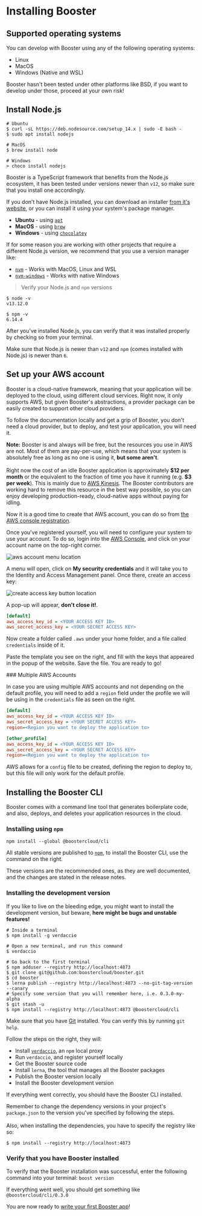 # Installing Booster

## Supported operating systems

You can develop with Booster using any of the following operating systems:

* Linux
* MacOS
* Windows (Native and WSL)

Booster hasn't been tested under other platforms like BSD, if you want to
develop under those, proceed at your own risk!

## Install Node.js

```shell
# Ubuntu
$ curl -sL https://deb.nodesource.com/setup_14.x | sudo -E bash -
$ sudo apt install nodejs

# MacOS
$ brew install node

# Windows
> choco install nodejs
```

Booster is a TypeScript framework that benefits from the Node.js ecosystem, it
has been tested under versions newer than `v12`, so make sure that you install one
accordingly.

If you don't have Node.js installed, you can download an installer [from it's website](https://nodejs.org/en/), or you can install it using your system's
package manager.

* **Ubuntu** - using [`apt`](https://wiki.debian.org/Apt)
* **MacOS** - using [`brew`](https://brew.sh/)
* **Windows** - using [`chocolatey`](https://chocolatey.org/)

If for some reason you are working with other projects that require a different
Node.js version, we recommend that you use a version manager like:

* [`nvm`](https://github.com/nvm-sh/nvm) - Works with MacOS, Linux and WSL
* [`nvm-windows`](https://github.com/coreybutler/nvm-windows) - Works with native Windows

> Verify your Node.js and `npm` versions

```shell
$ node -v
v13.12.0

$ npm -v
6.14.4
```

After you've installed Node.js, you can verify that it was installed properly by
checking so from your terminal.

Make sure that Node.js is newer than `v12` and `npm` (comes installed with Node.js) is newer than `6`.

## Set up your AWS account

Booster is a cloud-native framework, meaning that your application will be deployed
to the cloud, using different cloud services. Right now, it only supports AWS, but
given Booster's abstractions, a provider package can be easily created to support
other cloud providers.

To follow the documentation locally and get a grip of Booster, you don't need a
cloud provider, but to deploy, and test your application, you will need it.

<aside class="warning">
<b>Note:</b> Booster is and always will be free, but the resources you use in AWS
are not.
Most of them are pay-per-use, which means that your system is absolutely free as
long as no one is using it, <b>but some aren't</b>.
</br>
</br>
Right now the cost of an idle Booster application is approximately <b>$12 per month</b>
or the equivalent to the fraction of time you have it running
(e.g. <b>$3 per week</b>). This is mainly due to
<a href="https://aws.amazon.com/kinesis/">AWS Kinesis</a>.
The Booster contributors are working hard to remove this resource in the best way
possible, so you can enjoy developing production-ready, cloud-native apps without
paying for idling.
</aside>

Now it is a good time to create that AWS account, you can do so from
[the AWS console registration](https://portal.aws.amazon.com/billing/signup).


Once you've registered yourself, you will need to configure your system to use your
account. To do so, login into the [AWS Console](https://console.aws.amazon.com), and
click on your account name on the top-right corner.

![aws account menu location](../images/aws-account-menu.png)

A menu will open, click on **My security credentials** and it will take you to the
Identity and Access Management panel. Once there, create an access key:

![create access key button location](../images/aws-create-access-key.png)

A pop-up will appear, **don't close it!**.

```ini
[default]
aws_access_key_id = <YOUR ACCESS KEY ID>
aws_secret_access_key = <YOUR SECRET ACCESS KEY>
```

Now create a folder called `.aws` under your home folder, and a file called
`credentials` inside of it.

Paste the template you see on the right, and fill with the keys that appeared
in the popup of the website. Save the file. You are ready to go!

### Multiple AWS Accounts

In case you are using multiple AWS accounts and not depending on the default profile, you will need to add a `region` field under the profile we will be using in the `credentials` file as seen on the right.

```ini
[default]
aws_access_key_id = <YOUR ACCESS KEY ID>
aws_secret_access_key = <YOUR SECRET ACCESS KEY>
region=<Region you want to deploy the application to>

[other_profile]
aws_access_key_id = <YOUR ACCESS KEY ID>
aws_secret_access_key = <YOUR SECRET ACCESS KEY>
region=<Region you want to deploy the application to>
```

AWS allows for a `config` file to be created, defining the region to deploy to, but this file will only work for the default profile.

## Installing the Booster CLI

Booster comes with a command line tool that generates boilerplate code, and also,
deploys, and deletes your application resources in the cloud.

### Installing using `npm`

```shell
npm install --global @boostercloud/cli
```

All stable versions are published to [`npm`](https://npmjs.com), to install the
Booster CLI, use the command on the right.

These versions are the recommended ones, as they are well documented, and the
changes are stated in the release notes.

### Installing the development version

If you like to live on the bleeding edge, you might want to install the development
version, but beware, **here might be bugs and unstable features!**

```shell
# Inside a terminal
$ npm install -g verdaccio

# Open a new terminal, and run this command
$ verdaccio

# Go back to the first terminal
$ npm adduser --registry http://localhost:4873
$ git clone git@github.com:boostercloud/booster.git
$ cd booster
$ lerna publish --registry http://localhost:4873 --no-git-tag-version --canary
# Specify some version that you will remember here, i.e. 0.3.0-my-alpha
$ git stash -u
$ npm install --registry http://localhost:4873 @boostercloud/cli
```

Make sure that you have [Git](https://git-scm.com/) installed. You can verify this
by running `git help`.

Follow the steps on the right, they will:

* Install [`verdaccio`](https://verdaccio.org/), an `npm` local proxy
* Run `verdaccio`, and register yourself locally
* Get the Booster source code
* Install `lerna`, the tool that manages all the Booster packages
* Publish the Booster version locally
* Install the Booster development version

If everything went correctly, you should have the Booster CLI installed.

<aside class="notice">
Remember to change the dependency versions in your project's <code>package.json</code> to the version you've specified by following the steps.
</br>
</br>
Also, when installing the dependencies, you have to specify the registry like so:
</br>
<code>
$ npm install --registry http://localhost:4873
</code>
</aside>

### Verify that you have Booster installed

To verify that the Booster installation was successful, enter the following
command into your terminal: `boost version`

If everything went well, you should get something like `@boostercloud/cli/0.3.0`

You are now ready to [write your first Booster app](#your-first-booster-app)!
